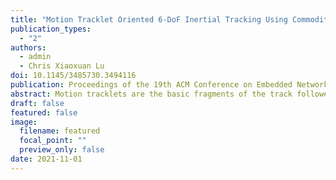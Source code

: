 ```yaml
---
title: "Motion Tracklet Oriented 6-DoF Inertial Tracking Using Commodity Smartphones"
publication_types:
  - "2"
authors:
  - admin
  - Chris Xiaoxuan Lu
doi: 10.1145/3485730.3494116
publication: Proceedings of the 19th ACM Conference on Embedded Networked Sensor Systems
abstract: Motion tracklets are the basic fragments of the track followed by a moving object and constitute various everyday motion behavior. An accurate estimation of motion tracklets in 3-D space can enable a wide range of applications, ranging from human computer interaction to medical rehabilitation. This paper presents a novel dataset for accurate 6-DoF motion tracklet estimation with the inertial sensors on commodity smartphones. The dataset consists of around 100 minutes of handheld motion with 3 predominant types of motion track-lets and accurate ground truth using the Vicon systems. With the presented dataset, we further benchmarked the trajectory estimation using a lightweight neural odometry model, showcasing how the dataset can be used while providing quantitative performance for downstream tasks. Our dataset, toolkit and source code available at https://github.com/MAPS-Lab/smartphone-tracking-dataset.
draft: false
featured: false
image:
  filename: featured
  focal_point: ""
  preview_only: false
date: 2021-11-01
---
```

